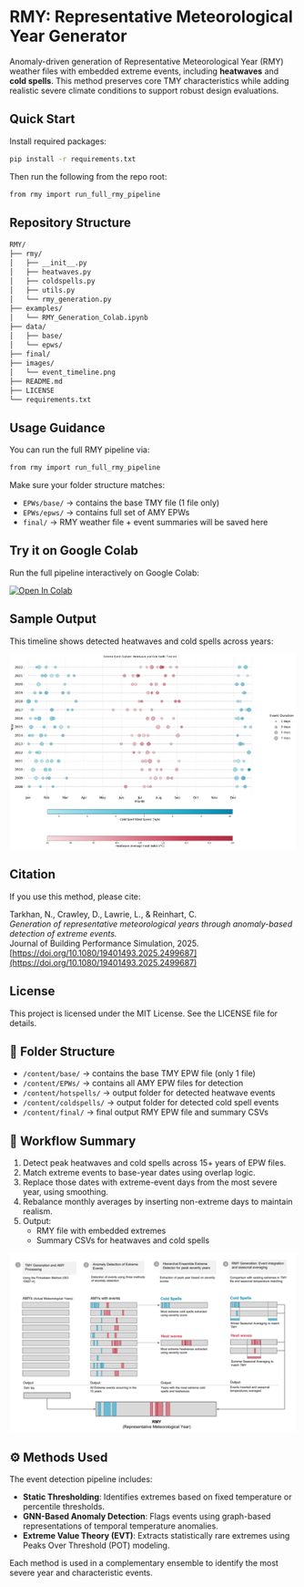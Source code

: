 # RMY: Representative Meteorological Year Generator

Anomaly-driven generation of Representative Meteorological Year (RMY) weather files with embedded extreme events, including **heatwaves** and **cold spells**. This method preserves core TMY characteristics while adding realistic severe climate conditions to support robust design evaluations.

## Quick Start

Install required packages:
```bash
pip install -r requirements.txt
```

Then run the following from the repo root:
```bash
from rmy import run_full_rmy_pipeline
```

## Repository Structure

```
RMY/
├── rmy/
│   ├── __init__.py
│   ├── heatwaves.py
│   ├── coldspells.py
│   ├── utils.py
│   └── rmy_generation.py
├── examples/
│   └── RMY_Generation_Colab.ipynb
├── data/
│   ├── base/
│   └── epws/
├── final/
├── images/
│   └── event_timeline.png
├── README.md
├── LICENSE
└── requirements.txt
```

## Usage Guidance

You can run the full RMY pipeline via:

```bash
from rmy import run_full_rmy_pipeline
```

Make sure your folder structure matches:
- `EPWs/base/` → contains the base TMY file (1 file only)
- `EPWs/epws/` → contains full set of AMY EPWs
- `final/` → RMY weather file + event summaries will be saved here

## Try it on Google Colab

Run the full pipeline interactively on Google Colab:

[![Open In Colab](https://colab.research.google.com/assets/colab-badge.svg)](https://colab.research.google.com/github/Nadatarkhan/RMY/blob/main/examples/RMY_Generation_Colab.ipynb)

## Sample Output

This timeline shows detected heatwaves and cold spells across years:

![Event Timeline](images/event_timeline.png)

## Citation

If you use this method, please cite:

Tarkhan, N., Crawley, D., Lawrie, L., & Reinhart, C.  
*Generation of representative meteorological years through anomaly-based detection of extreme events.*  
Journal of Building Performance Simulation, 2025.  
[https://doi.org/10.1080/19401493.2025.2499687](https://doi.org/10.1080/19401493.2025.2499687)

## License

This project is licensed under the MIT License. See the LICENSE file for details.

## 📁 Folder Structure

- `/content/base/` → contains the base TMY EPW file (only 1 file)
- `/content/EPWs/` → contains all AMY EPW files for detection
- `/content/hotspells/` → output folder for detected heatwave events
- `/content/coldspells/` → output folder for detected cold spell events
- `/content/final/` → final output RMY EPW file and summary CSVs

## 🔄 Workflow Summary

1. Detect peak heatwaves and cold spells across 15+ years of EPW files.
2. Match extreme events to base-year dates using overlap logic.
3. Replace those dates with extreme-event days from the most severe year, using smoothing.
4. Rebalance monthly averages by inserting non-extreme days to maintain realism.
5. Output:
   - RMY file with embedded extremes
   - Summary CSVs for heatwaves and cold spells


![RMY Workflow](images/Fig1.png)
## ⚙️ Methods Used

The event detection pipeline includes:
- **Static Thresholding**: Identifies extremes based on fixed temperature or percentile thresholds.
- **GNN-Based Anomaly Detection**: Flags events using graph-based representations of temporal temperature anomalies.
- **Extreme Value Theory (EVT)**: Extracts statistically rare extremes using Peaks Over Threshold (POT) modeling.

Each method is used in a complementary ensemble to identify the most severe year and characteristic events.
